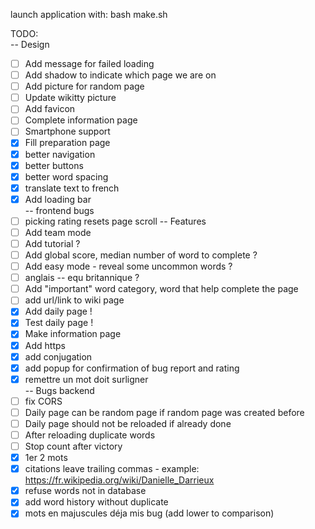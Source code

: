 launch application with:
bash make.sh

TODO: \
-- Design
- [ ] Add message for failed loading
- [ ] Add shadow to indicate which page we are on
- [ ] Add picture for random page
- [ ] Update wikitty picture
- [ ] Add favicon
- [ ] Complete information page
- [ ] Smartphone support
- [x] Fill preparation page
- [x] better navigation
- [x] better buttons
- [x] better word spacing
- [x] translate text to french
- [x] Add loading bar
\
-- frontend bugs
- [ ] picking rating resets page scroll
-- Features
- [ ] Add team mode
- [ ] Add tutorial ?
- [ ] Add global score, median number of word to complete ?
- [ ] Add easy mode - reveal some uncommon words ?
- [ ] anglais -- equ britannique ?
- [ ] Add "important" word category, word that help complete the page
- [ ] add url/link to wiki page
- [x] Add daily page !
- [x] Test daily page !
- [x] Make information page
- [x] Add https
- [x] add conjugation
- [x] add popup for confirmation of bug report and rating
- [x] remettre un mot doit surligner
\
-- Bugs backend
- [ ] fix CORS
- [ ] Daily page can be random page if random page was created before
- [ ] Daily page should not be reloaded if already done
- [ ] After reloading duplicate words
- [ ] Stop count after victory
- [x] 1er 2 mots
- [x] citations leave trailing commas - example: https://fr.wikipedia.org/wiki/Danielle_Darrieux
- [x] refuse words not in database
- [x] add word history without duplicate
- [x] mots en majuscules déja mis bug (add lower to comparison)
